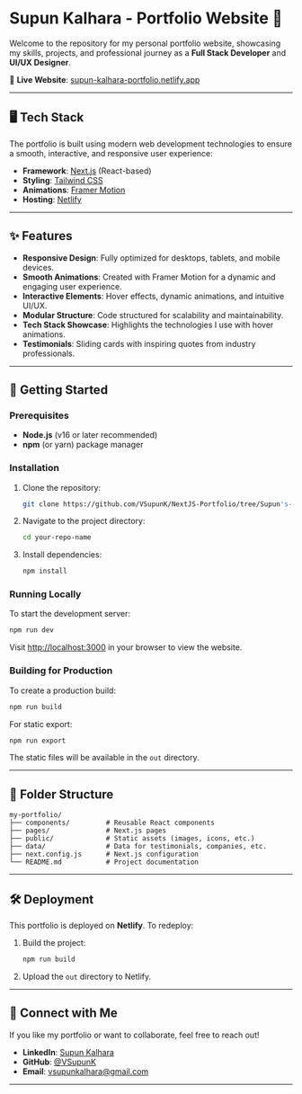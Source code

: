 # Supun Kalhara - Portfolio Website 🌟

Welcome to the repository for my personal portfolio website, showcasing my skills, projects, and professional journey as a **Full Stack Developer** and **UI/UX Designer**.

🔗 **Live Website**: [supun-kalhara-portfolio.netlify.app](https://supun-kalhara-portfolio.netlify.app/)

---

## 🖥️ Tech Stack

The portfolio is built using modern web development technologies to ensure a smooth, interactive, and responsive user experience:

- **Framework**: [Next.js](https://nextjs.org/) (React-based)
- **Styling**: [Tailwind CSS](https://tailwindcss.com/)
- **Animations**: [Framer Motion](https://www.framer.com/motion/)
- **Hosting**: [Netlify](https://www.netlify.com/)

---

## ✨ Features

- **Responsive Design**: Fully optimized for desktops, tablets, and mobile devices.
- **Smooth Animations**: Created with Framer Motion for a dynamic and engaging user experience.
- **Interactive Elements**: Hover effects, dynamic animations, and intuitive UI/UX.
- **Modular Structure**: Code structured for scalability and maintainability.
- **Tech Stack Showcase**: Highlights the technologies I use with hover animations.
- **Testimonials**: Sliding cards with inspiring quotes from industry professionals.

---

## 🚀 Getting Started

### Prerequisites

- **Node.js** (v16 or later recommended)
- **npm** (or yarn) package manager

### Installation

1. Clone the repository:
   ```bash
   git clone https://github.com/VSupunK/NextJS-Portfolio/tree/Supun's-Portfolio
   ```
2. Navigate to the project directory:
   ```bash
   cd your-repo-name
   ```
3. Install dependencies:
   ```bash
   npm install
   ```

### Running Locally

To start the development server:
```bash
npm run dev
```
Visit [http://localhost:3000](http://localhost:3000) in your browser to view the website.

### Building for Production

To create a production build:
```bash
npm run build
```

For static export:
```bash
npm run export
```
The static files will be available in the `out` directory.

---

## 📂 Folder Structure

```
my-portfolio/
├── components/         # Reusable React components
├── pages/              # Next.js pages
├── public/             # Static assets (images, icons, etc.)
├── data/               # Data for testimonials, companies, etc.
├── next.config.js      # Next.js configuration
└── README.md           # Project documentation
```

---

## 🛠️ Deployment

This portfolio is deployed on **Netlify**. To redeploy:
1. Build the project:
   ```bash
   npm run build
   ```
2. Upload the `out` directory to Netlify.

---


## 🙌 Connect with Me

If you like my portfolio or want to collaborate, feel free to reach out!

- **LinkedIn**: [Supun Kalhara](https://www.linkedin.com/in/supun-kalhara-150529249/)
- **GitHub**: [@VSupunK](https://github.com/VSupunK/)
- **Email**: vsupunkalhara@gmail.com

---

